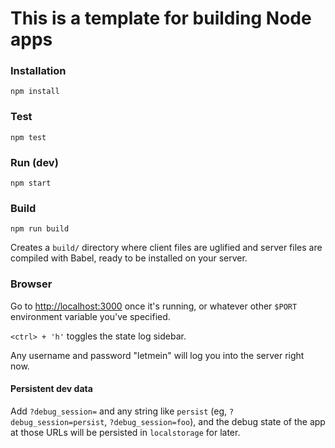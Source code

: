 # This is a template for building Node apps

### Installation
`npm install`

### Test
`npm test`

### Run (dev)
`npm start`

### Build
`npm run build`

Creates a `build/` directory where client files are uglified and server files are compiled with Babel, ready to be installed on your server.

### Browser
Go to [http://localhost:3000](http://localhost:3000 "Visit in browser") once it's running, or whatever other `$PORT` environment variable you've specified.

`<ctrl> + 'h'` toggles the state log sidebar.

Any username and password "letmein" will log you into the server right now.

#### Persistent dev data
Add `?debug_session=` and any string like `persist` (eg, `?debug_session=persist`, `?debug_session=foo`), and the debug state of the app at those URLs will be persisted in `localstorage` for later.
